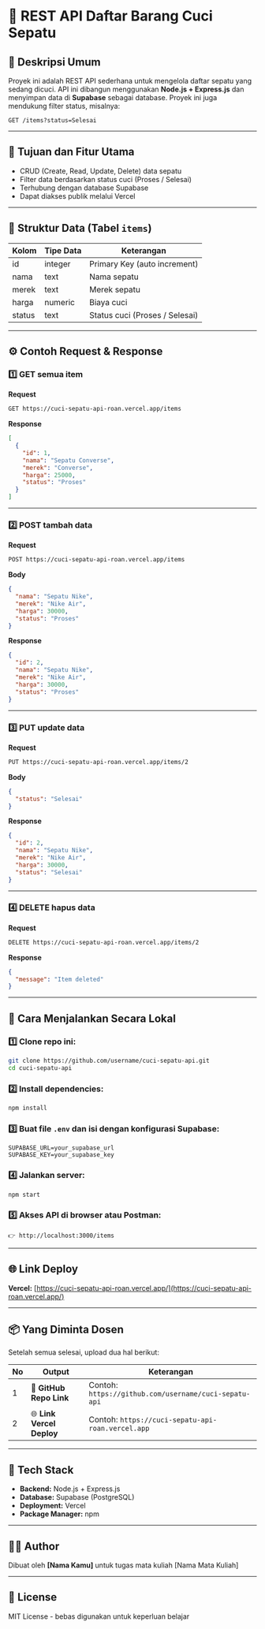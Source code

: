 # 🧼 REST API Daftar Barang Cuci Sepatu

## 📌 Deskripsi Umum
Proyek ini adalah REST API sederhana untuk mengelola daftar sepatu yang sedang dicuci. API ini dibangun menggunakan **Node.js + Express.js** dan menyimpan data di **Supabase** sebagai database. Proyek ini juga mendukung filter status, misalnya:  

```
GET /items?status=Selesai
```

---

## 🎯 Tujuan dan Fitur Utama
- CRUD (Create, Read, Update, Delete) data sepatu
- Filter data berdasarkan status cuci (Proses / Selesai)
- Terhubung dengan database Supabase
- Dapat diakses publik melalui Vercel

---

## 🧱 Struktur Data (Tabel `items`)

| Kolom | Tipe Data | Keterangan |
|-------|-----------|------------|
| id | integer | Primary Key (auto increment) |
| nama | text | Nama sepatu |
| merek | text | Merek sepatu |
| harga | numeric | Biaya cuci |
| status | text | Status cuci (Proses / Selesai) |

---

## ⚙️ Contoh Request & Response

### 1️⃣ GET semua item

**Request**
```bash
GET https://cuci-sepatu-api-roan.vercel.app/items
```

**Response**
```json
[
  {
    "id": 1,
    "nama": "Sepatu Converse",
    "merek": "Converse",
    "harga": 25000,
    "status": "Proses"
  }
]
```

---

### 2️⃣ POST tambah data

**Request**
```bash
POST https://cuci-sepatu-api-roan.vercel.app/items
```

**Body**
```json
{
  "nama": "Sepatu Nike",
  "merek": "Nike Air",
  "harga": 30000,
  "status": "Proses"
}
```

**Response**
```json
{
  "id": 2,
  "nama": "Sepatu Nike",
  "merek": "Nike Air",
  "harga": 30000,
  "status": "Proses"
}
```

---

### 3️⃣ PUT update data

**Request**
```bash
PUT https://cuci-sepatu-api-roan.vercel.app/items/2
```

**Body**
```json
{
  "status": "Selesai"
}
```

**Response**
```json
{
  "id": 2,
  "nama": "Sepatu Nike",
  "merek": "Nike Air",
  "harga": 30000,
  "status": "Selesai"
}
```

---

### 4️⃣ DELETE hapus data

**Request**
```bash
DELETE https://cuci-sepatu-api-roan.vercel.app/items/2
```

**Response**
```json
{
  "message": "Item deleted"
}
```

---

## 🚀 Cara Menjalankan Secara Lokal

### 1️⃣ Clone repo ini:
```bash
git clone https://github.com/username/cuci-sepatu-api.git
cd cuci-sepatu-api
```

### 2️⃣ Install dependencies:
```bash
npm install
```

### 3️⃣ Buat file `.env` dan isi dengan konfigurasi Supabase:
```env
SUPABASE_URL=your_supabase_url
SUPABASE_KEY=your_supabase_key
```

### 4️⃣ Jalankan server:
```bash
npm start
```

### 5️⃣ Akses API di browser atau Postman:
```
👉 http://localhost:3000/items
```

---

## 🌐 Link Deploy

**Vercel:** [https://cuci-sepatu-api-roan.vercel.app/](https://cuci-sepatu-api-roan.vercel.app/)

---

## 📦 Yang Diminta Dosen

Setelah semua selesai, upload dua hal berikut:

| No | Output | Keterangan |
|----|--------|------------|
| 1 | 🧱 **GitHub Repo Link** | Contoh: `https://github.com/username/cuci-sepatu-api` |
| 2 | 🌐 **Link Vercel Deploy** | Contoh: `https://cuci-sepatu-api-roan.vercel.app` |

---

## 📄 Tech Stack

- **Backend:** Node.js + Express.js
- **Database:** Supabase (PostgreSQL)
- **Deployment:** Vercel
- **Package Manager:** npm

---

## 👨‍💻 Author

Dibuat oleh **[Nama Kamu]** untuk tugas mata kuliah [Nama Mata Kuliah]

---

## 📝 License

MIT License - bebas digunakan untuk keperluan belajar

